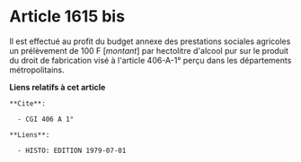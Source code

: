 # Article 1615 bis

Il est effectué au profit du budget annexe des prestations sociales agricoles un prélèvement de 100 F [*montant*] par
hectolitre d'alcool pur sur le produit du droit de fabrication visé à l'article 406-A-1° perçu dans les départements
métropolitains.

**Liens relatifs à cet article**

	**Cite**:

	  - CGI 406 A 1°

	**Liens**:

	  - HISTO: EDITION 1979-07-01
